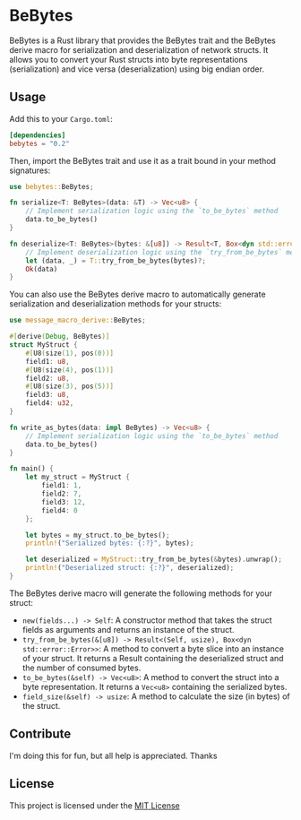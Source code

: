 # BeBytes

BeBytes is a Rust library that provides the BeBytes trait and the BeBytes derive macro for serialization and deserialization of network structs. It allows you to convert your Rust structs into byte representations (serialization) and vice versa (deserialization) using big endian order.

## Usage

Add this to your `Cargo.toml`:

```toml
[dependencies]
bebytes = "0.2"
```

Then, import the BeBytes trait and use it as a trait bound in your method signatures:

```rust
use bebytes::BeBytes;

fn serialize<T: BeBytes>(data: &T) -> Vec<u8> {
    // Implement serialization logic using the `to_be_bytes` method
    data.to_be_bytes()
}

fn deserialize<T: BeBytes>(bytes: &[u8]) -> Result<T, Box<dyn std::error::Error>> {
    // Implement deserialization logic using the `try_from_be_bytes` method
    let (data, _) = T::try_from_be_bytes(bytes)?;
    Ok(data)
}
```

You can also use the BeBytes derive macro to automatically generate serialization and deserialization methods for your structs:

```rust
use message_macro_derive::BeBytes;

#[derive(Debug, BeBytes)]
struct MyStruct {
    #[U8(size(1), pos(0))]
    field1: u8,
    #[U8(size(4), pos(1))]
    field2: u8,
    #[U8(size(3), pos(5))]
    field3: u8,
    field4: u32,
}

fn write_as_bytes(data: impl BeBytes) -> Vec<u8> {
    // Implement serialization logic using the `to_be_bytes` method
    data.to_be_bytes()
}

fn main() {
    let my_struct = MyStruct {
        field1: 1,
        field2: 7,
        field3: 12,
        field4: 0
    };

    let bytes = my_struct.to_be_bytes();
    println!("Serialized bytes: {:?}", bytes);

    let deserialized = MyStruct::try_from_be_bytes(&bytes).unwrap();
    println!("Deserialized struct: {:?}", deserialized);
}
```

The BeBytes derive macro will generate the following methods for your struct:

- `new(fields...) -> Self`: A constructor method that takes the struct fields as arguments and returns an instance of the struct.
- `try_from_be_bytes(&[u8]) -> Result<(Self, usize), Box<dyn std::error::Error>>`: A method to convert a byte slice into an instance of your struct. It returns a Result containing the deserialized struct and the number of consumed bytes.
- `to_be_bytes(&self) -> Vec<u8>`: A method to convert the struct into a byte representation. It returns a `Vec<u8>` containing the serialized bytes.
- `field_size(&self) -> usize`: A method to calculate the size (in bytes) of the struct.

## Contribute

I'm doing this for fun, but all help is appreciated. Thanks

## License

This project is licensed under the [MIT License](https://mit-license.org/)
